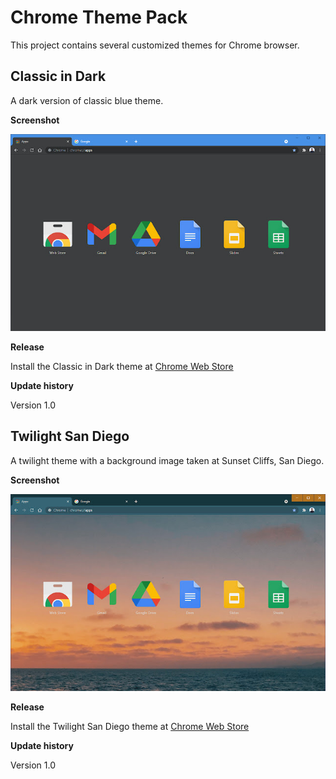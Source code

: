 # Chrome Theme Pack

This project contains several customized themes for Chrome browser.


## Classic in Dark

A dark version of classic blue theme.

**Screenshot**

![classic-in-dark-screenshot](./classic-in-dark/classic-in-dark-screenshot.jpg)

**Release**

Install the Classic in Dark theme at [Chrome Web Store](https://chrome.google.com/webstore/detail/classic-in-dark/ilbiklogjdhcbejjklhhcmaegbmndpln?hl=en-US)

**Update history**

Version 1.0


## Twilight San Diego

A twilight theme with a background image taken at Sunset Cliffs, San Diego.

**Screenshot**

![twilight-san-diego-screenshot](./twilight-san-diego/twilight-san-diego-screenshot.jpg)

**Release**

Install the Twilight San Diego theme at [Chrome Web Store](https://chrome.google.com/webstore/detail/twilight-san-diego/ggegcpgjkliifijpnfnmlgjmcjmidaec?hl=en-US)

**Update history**

Version 1.0
